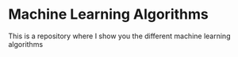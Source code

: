 # Machine Learning Algorithms
This is a repository where I show you the different machine learning algorithms
